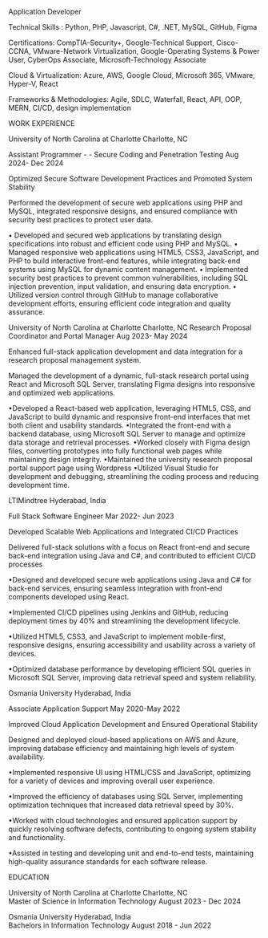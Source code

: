 Application Developer

Technical Skills : Python, PHP, Javascript, C#, .NET, MySQL, GitHub, Figma

Certifications: CompTIA-Security+, Google-Technical Support, Cisco-CCNA, VMware-Network Virtualization, Google-Operating Systems & Power User, CyberOps Associate, Microsoft-Technology Associate

Cloud & Virtualization: Azure, AWS, Google Cloud, Microsoft 365, VMware, Hyper-V, React

Frameworks & Methodologies: Agile, SDLC, Waterfall, React, API, OOP, MERN, CI/CD, design implementation

WORK EXPERIENCE

University of North Carolina at Charlotte	Charlotte, NC

Assistant Programmer - - Secure Coding and Penetration Testing	Aug 2024- Dec 2024

Optimized Secure Software Development Practices and Promoted System Stability
 
Performed the development of secure web applications using PHP and MySQL, integrated responsive designs, and ensured compliance with security best practices to protect user data.

• Developed and secured web applications by translating design specifications into robust and efficient code using PHP and MySQL.
• Managed responsive web applications using HTML5, CSS3, JavaScript, and PHP to build interactive front-end features, while integrating back-end systems using MySQL for dynamic content management.
• Implemented security best practices to prevent common vulnerabilities, including SQL injection prevention, input validation, and ensuring data encryption.
• Utilized version control through GitHub to manage collaborative development efforts, ensuring efficient code integration and quality assurance.


University of North Carolina at Charlotte	Charlotte, NC
Research Proposal Coordinator and Portal Manager 	Aug 2023- May 2024

Enhanced full-stack application development and data integration for a research proposal management system.

Managed the development of a dynamic, full-stack research portal using React and Microsoft SQL Server, translating Figma designs into responsive and optimized web applications.

•Developed a React-based web application, leveraging HTML5, CSS, and JavaScript to build dynamic and responsive front-end interfaces that met both client and usability standards.
•Integrated the front-end with a backend database, using Microsoft SQL Server to manage and optimize data storage and retrieval processes.
•Worked closely with Figma design files, converting prototypes into fully functional web pages while maintaining design integrity.
•Maintained the university research proposal portal support page using Wordpress
•Utilized Visual Studio for development and debugging, streamlining the coding process and reducing development time.


LTIMindtree	Hyderabad, India
	
Full Stack Software Engineer	Mar 2022- Jun 2023

Developed Scalable Web Applications and Integrated CI/CD Practices

Delivered full-stack solutions with a focus on React front-end and secure back-end integration using Java and C#, and contributed to efficient CI/CD processes

•Designed and developed secure web applications using Java and C# for back-end services, ensuring seamless integration with front-end components developed using React.

•Implemented CI/CD pipelines using Jenkins and GitHub, reducing deployment times by 40% and streamlining the development lifecycle.

•Utilized HTML5, CSS3, and JavaScript to implement mobile-first, responsive designs, ensuring accessibility and usability across a variety of devices.

•Optimized database performance by developing efficient SQL queries in Microsoft SQL Server, improving data retrieval speed and system reliability.

Osmania University	Hyderabad, India

Associate Application Support	May 2020-May 2022

Improved Cloud Application Development and Ensured Operational Stability 

Designed and deployed cloud-based applications on AWS and Azure, improving database efficiency and maintaining high levels of system availability.

•Implemented responsive UI using HTML/CSS and JavaScript, optimizing for a variety of devices and improving overall user experience.

•Improved the efficiency of databases using SQL Server, implementing optimization techniques that increased data retrieval speed by 30%.

•Worked with cloud technologies and ensured application support by quickly resolving software defects, contributing to ongoing system stability and functionality.

•Assisted in testing and developing unit and end-to-end tests, maintaining high-quality assurance standards for each software release.
 

EDUCATION

University of North Carolina at Charlotte	Charlotte, NC                                                                                              
Master of Science in Information Technology	August 2023 - Dec 2024

Osmania University	Hyderabad, India                                                                                              
Bachelors in Information Technology	August 2018 - Jun 2022

 
